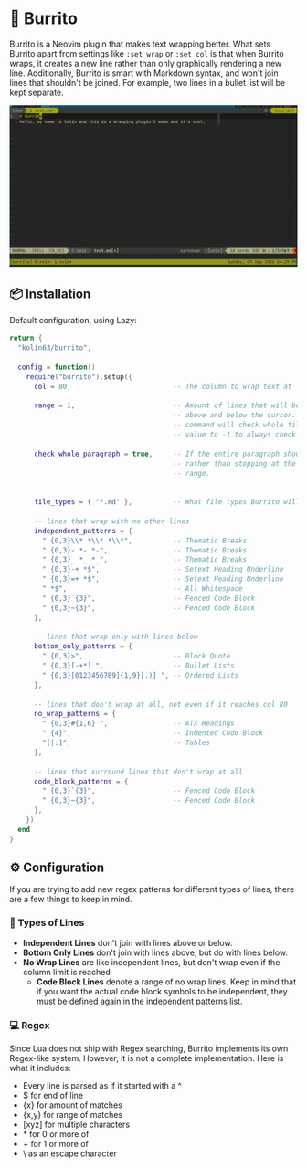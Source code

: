 # 🌯 Burrito
Burrito is a Neovim plugin that makes text wrapping better. What sets Burrito
apart from settings like `:set wrap` or `:set col` is that when Burrito wraps,
it creates a new line rather than only graphically rendering a new line.
Additionally, Burrito is smart with Markdown syntax, and won't join lines that
shouldn't be joined. For example, two lines in a bullet list will be kept
separate.

![demo](demo.gif)

## 📦 Installation
Default configuration, using Lazy:
```lua
return {
  "kolin63/burrito",

  config = function()
    require("burrito").setup({
      col = 80,                         -- The column to wrap text at

      range = 1,                        -- Amount of lines that will be checked
                                        -- above and below the cursor. The :Burrito
                                        -- command will check whole file. Set this
                                        -- value to -1 to always check whole file.

      check_whole_paragraph = true,     -- If the entire paragraph should be checked
                                        -- rather than stopping at the end of the
                                        -- range.


      file_types = { "*.md" },          -- What file types Burrito will check for

      -- lines that wrap with no other lines
      independent_patterns = {
        " {0,3}\\* *\\* *\\*",          -- Thematic Breaks
        " {0,3}- *- *-",                -- Thematic Breaks
        " {0,3}_ *_ *_",                -- Thematic Breaks
        " {0,3}-+ *$",                  -- Setext Heading Underline
        " {0,3}=+ *$",                  -- Setext Heading Underline
        " *$",                          -- All Whitespace
        " {0,3}`{3}",                   -- Fenced Code Block
        " {0,3}~{3}",                   -- Fenced Code Block
      },

      -- lines that wrap only with lines below
      bottom_only_patterns = {
        " {0,3}>",                      -- Block Quote
        " {0,3}[-+*] ",                 -- Bullet Lists
        " {0,3}[0123456789]{1,9}[.)] ", -- Ordered Lists
      },

      -- lines that don't wrap at all, not even if it reaches col 80
      no_wrap_patterns = {
        " {0,3}#{1,6} ",                -- ATX Headings
        " {4}",                         -- Indented Code Block
        "[|:]",                         -- Tables
      },

      -- lines that surround lines that don't wrap at all
      code_block_patterns = {
        " {0,3}`{3}",                   -- Fenced Code Block
        " {0,3}~{3}",                   -- Fenced Code Block
      },
    })
  end
}
```

## ⚙️ Configuration
If you are trying to add new regex patterns for different types of lines, there
are a few things to keep in mind.
### 📄 Types of Lines
* **Independent Lines** don't join with lines above or below.
* **Bottom Only Lines** don't join with lines above, but do with lines below.
* **No Wrap Lines** are like independent lines, but don't wrap even if the
  column limit is reached
  * **Code Block Lines** denote a range of no wrap lines. Keep in mind that if
    you want the actual code block symbols to be independent, they must be
    defined again in the independent patterns list.
### 💻 Regex
Since Lua does not ship with Regex searching, Burrito implements its own
Regex-like system. However, it is not a complete implementation. Here is what
it includes:
* Every line is parsed as if it started with a ^
* $ for end of line
* {x} for amount of matches
* {x,y} for range of matches
* [xyz] for multiple characters
* \* for 0 or more of
* \+ for 1 or more of
* \ as an escape character
